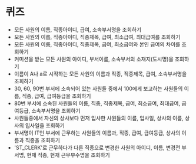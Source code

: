 # 퀴즈
- 모든 사원의 이름, 직종아이디, 급여, 소속부서명을 조회하기
- 모든 사원의 이름, 직종아이디, 직종제목, 급여, 최소급여, 최대급여를 조회하기
- 모든 사원의 이름, 직종아이디, 직종제목, 급여, 최소급여와 본인 급여의 차이를 조회하기
- 커미션을 받는 모든 사원의 아이디, 부서이름, 소속부서의 소재지(도시명)을 조회하기
- 이름이 A나 a로 시작하는 모든 사원의 이름과 직종, 직종제목, 급여, 소속부서명을 조회하기
- 30, 60, 90번 부서에 소속되어 있는 사원들 중에서 100에게 보고하는 사원들의 이름, 직종, 급여, 급여등급을 조회하기
- 80번 부서에 소속된 사원들의 이름, 직종, 직종제목, 급여, 최소급여, 최대급여, 급여등급,  소속부서명을 조회하기
- 사원들중에서 자신의 상사보다 먼저 입사한 사원들의 이름, 입사일, 상사의 이름, 상사의 입사일을 조회하기
- 부서명이 IT인 부서에 근무하는 사원들의 이름과, 직종, 급여, 급여등급, 상사의 이름과 직종을 조회하기
- 'ST_CLERK'로 근무하다가 다른 직종으로 변경한 사원의 아이디, 이름, 변경전 부서명, 현재 직종, 현재 근무부수명을 조회하기
